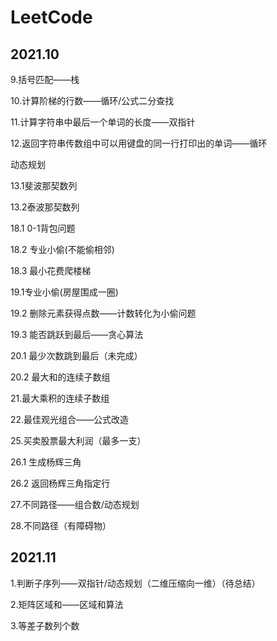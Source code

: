 # LeetCode

## 2021.10

9.括号匹配——栈

10.计算阶梯的行数——循环/公式二分查找

11.计算字符串中最后一个单词的长度——双指针

12.返回字符串传数组中可以用键盘的同一行打印出的单词——循环

动态规划

13.1斐波那契数列

13.2泰波那契数列

18.1 0-1背包问题

18.2 专业小偷(不能偷相邻)

18.3 最小花费爬楼梯

19.1专业小偷(房屋围成一圈)

19.2 删除元素获得点数——计数转化为小偷问题

19.3 能否跳跃到最后——贪心算法

20.1 最少次数跳到最后（未完成）

20.2 最大和的连续子数组

21.最大乘积的连续子数组

22.最佳观光组合——公式改造

25.买卖股票最大利润（最多一支）

26.1 生成杨辉三角

26.2 返回杨辉三角指定行

27.不同路径——组合数/动态规划

28.不同路径（有障碍物）

## 2021.11

1.判断子序列——双指针/动态规划（二维压缩向一维）（待总结）

2.矩阵区域和——区域和算法

3.等差子数列个数

